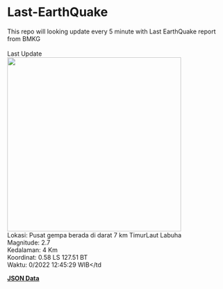 # Last-EarthQuake
This repo will looking update every 5 minute with Last EarthQuake report from BMKG
<br>
<br>
Last Update
<br>
<img src="https://ews.bmkg.go.id/TEWS/data/20221013124529.mmi.jpg" width="400"/>
<br>
Lokasi: Pusat gempa berada di darat 7 km TimurLaut Labuha <br>
Magnitude: 2.7 <br>
Kedalaman: 4 Km <br>
Koordinat: 0.58 LS 127.51 BT <br>
Waktu: 0/2022 12:45:29 WIB</td <br>

<a href="./data/data.json">**JSON Data**</a>

